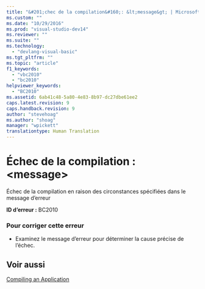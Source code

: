 ```yaml
---
title: "&#201;chec de la compilation&#160;: &lt;message&gt; | Microsoft Docs"
ms.custom: ""
ms.date: "10/29/2016"
ms.prod: "visual-studio-dev14"
ms.reviewer: ""
ms.suite: ""
ms.technology: 
  - "devlang-visual-basic"
ms.tgt_pltfrm: ""
ms.topic: "article"
f1_keywords: 
  - "vbc2010"
  - "bc2010"
helpviewer_keywords: 
  - "BC2010"
ms.assetid: 6ab41c48-5a80-4e83-8b97-dc27dbe61ee2
caps.latest.revision: 9
caps.handback.revision: 9
author: "stevehoag"
ms.author: "shoag"
manager: "wpickett"
translationtype: Human Translation
---
```

# &#201;chec de la compilation&#160;: &lt;message&gt;
Échec de la compilation en raison des circonstances spécifiées dans le message d’erreur  
  
 **ID d’erreur :** BC2010  
  
### Pour corriger cette erreur  
  
-   Examinez le message d’erreur pour déterminer la cause précise de l’échec.  
  
## Voir aussi  
 [Compiling an Application](http://msdn.microsoft.com/fr-fr/842d4132-cdb3-4c0f-a25f-405322751018)